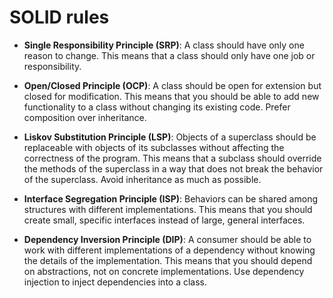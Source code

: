 # SOLID rules

- **Single Responsibility Principle (SRP)**: A class should have only one reason to change. This means that a class should only have one job or responsibility.

- **Open/Closed Principle (OCP)**: A class should be open for extension but closed for modification. This means that you should be able to add new functionality to a class without changing its existing code. Prefer composition over inheritance.

- **Liskov Substitution Principle (LSP)**: Objects of a superclass should be replaceable with objects of its subclasses without affecting the correctness of the program. This means that a subclass should override the methods of the superclass in a way that does not break the behavior of the superclass. Avoid inheritance as much as possible.

- **Interface Segregation Principle (ISP)**: Behaviors can be shared among structures with different implementations. This means that you should create small, specific interfaces instead of large, general interfaces.

- **Dependency Inversion Principle (DIP)**: A consumer should be able to work with different implementations of a dependency without knowing the details of the implementation. This means that you should depend on abstractions, not on concrete implementations. Use dependency injection to inject dependencies into a class.